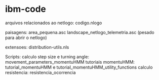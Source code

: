 # ibm-code

arquivos relacionados ao netlogo:
codigo.nlogo

paisagens:
area_pequena.asc
landscape_netlogo_telemetria.asc (pesado para abrir o netlogo)

extensoes: distribution-utils.nls


Scripts:
calculo step size e turning angle: movement_parameters_momentuHMM
tutoriais momentuHMM: tutorial_momentuHMM e tutorial_momentuHMM_utility_functions
calculo resistencia: resistencia_ocorrencia
